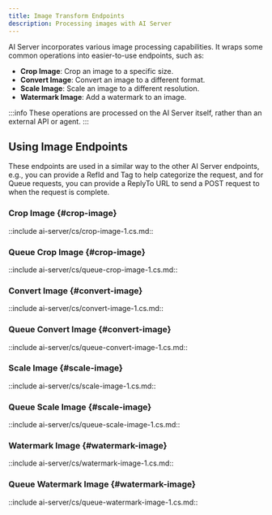 ```yaml
---
title: Image Transform Endpoints
description: Processing images with AI Server
---
```


AI Server incorporates various image processing capabilities. It wraps some common operations into easier-to-use endpoints, such as:

- **Crop Image**: Crop an image to a specific size.
- **Convert Image**: Convert an image to a different format.
- **Scale Image**: Scale an image to a different resolution.
- **Watermark Image**: Add a watermark to an image.

:::info
These operations are processed on the AI Server itself, rather than an external API or agent.
:::

## Using Image Endpoints

These endpoints are used in a similar way to the other AI Server endpoints, e.g., you can provide a RefId and Tag to help categorize the request, and for Queue requests, you can provide a ReplyTo URL to send a POST request to when the request is complete.

### Crop Image {#crop-image}

::include ai-server/cs/crop-image-1.cs.md::

### Queue Crop Image {#crop-image}

::include ai-server/cs/queue-crop-image-1.cs.md::

### Convert Image {#convert-image}

::include ai-server/cs/convert-image-1.cs.md::

### Queue Convert Image {#convert-image}

::include ai-server/cs/queue-convert-image-1.cs.md::

### Scale Image {#scale-image}

::include ai-server/cs/scale-image-1.cs.md::

### Queue Scale Image {#scale-image}

::include ai-server/cs/queue-scale-image-1.cs.md::

### Watermark Image {#watermark-image}

::include ai-server/cs/watermark-image-1.cs.md::

### Queue Watermark Image {#watermark-image}

::include ai-server/cs/queue-watermark-image-1.cs.md::
